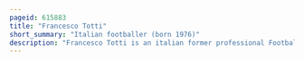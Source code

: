 ```yaml
---
pageid: 615883
title: "Francesco Totti"
short_summary: "Italian footballer (born 1976)"
description: "Francesco Totti is an italian former professional Footballer who played exclusively for Roma and the national Team of Italy. He was a creative offensive Playmaker who could play both as an attacking Midfielder and as a Forward."
---
```

